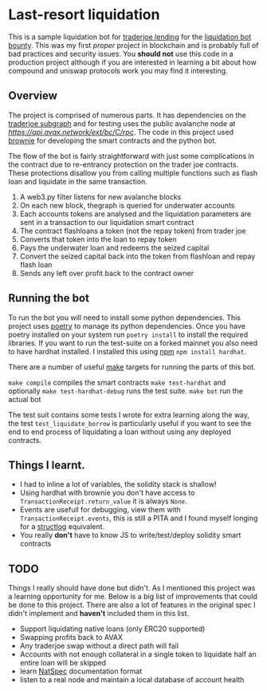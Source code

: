 # Last-resort liquidation

This is a sample liquidation bot for [traderjoe lending](https://traderjoexyz.com/#/lending) for the [liquidation bot bounty](https://docs.google.com/document/d/1k8GusDAk-dLO8heNG-d4YJkmx8Z8vVMsIfS1R6QeMUE/edit). This was my first _proper_ project in blockchain and is probably full of bad practices and security issues. You **should not** use this code in a production project although if you are interested in learning a bit about how compound and uniswap protocols work you may find it interesting.

## Overview

The project is comprised of numerous parts. It has dependencies on the [traderjoe subgraph](https://thegraph.com/hosted-service/subgraph/traderjoe-xyz/lending?query=underwater%20accounts) and for testing uses the public avalanche node at _https://api.avax.network/ext/bc/C/rpc_. The code in this project used [brownie](https://eth-brownie.readthedocs.io) for developing the smart contracts and the python bot.

The flow of the bot is fairly straightforward with just some complications in the contract due to re-entrancy protection on the trader joe contracts. These protections disallow you from calling multiple functions such as flash loan and liquidate in the same transaction.

1. A web3.py filter listens for new avalanche blocks
2. On each new block, thegraph is queried for underwater accounts
3. Each accounts tokens are analysed and the liquidation parameters are sent in a transaction to our liquidation smart contract
4. The contract flashloans a token (not the repay token) from trader joe
5. Converts that token into the loan to repay token
6. Pays the underwater loan and redeems the seized capital
7. Convert the seized capital back into the token from flashloan and repay flash loan
8. Sends any left over profit back to the contract owner

## Running the bot

To run the bot you will need to install some python dependencies. This project uses [poetry](https://python-poetry.org/) to manage its python dependencies. Once you have poetry installed on your system run `poetry install` to install the required libraries. If you want to run the test-suite on a forked mainnet you also need to have hardhat installed. I installed this using [npm](https://www.npmjs.com/) `npm install hardhat`.

There are a number of useful [make](https://www.gnu.org/software/make/) targets for running the parts of this bot.

`make compile` compiles the smart contracts
`make test-hardhat` and optionally `make test-hardhat-debug` runs the test suite.
`make bot` run the actual bot

The test suit contains some tests I wrote for extra learning along the way, the test `test_liquidate_borrow` is particularly useful if you want to see the end to end process of liquidating a loan without using any deployed contracts.

## Things I learnt.

* I had to inline a lot of variables, the solidity stack is shallow!
* Using hardhat with brownie you don't have access to `TransactionReceipt.return_value` it is always `None`.
* Events are usefull for debugging, view them with `TransactionReceipt.events`, this is still a PITA and I found myself longing for a [structlog](https://www.structlog.org/en/stable/) equivalent.
* You really **don't** have to know JS to write/test/deploy solidity smart contracts

## TODO

Things I really should have done but didn't. As I mentioned this project was a learning opportunity for me. Below is a big list of improvements that could be done to this project. There are also a lot of features in the original spec I didn't implement and **haven't** included them in this list.

* Support liquidating native loans (only ERC20 supported)
* Swapping profits back to AVAX
* Any traderjoe swap without a direct path will fail
* Accounts with not enough collateral in a single token to liquidate half an entire loan will be skipped
* learn [NatSpec](https://docs.soliditylang.org/) documentation format
* listen to a real node and maintain a local database of account health
